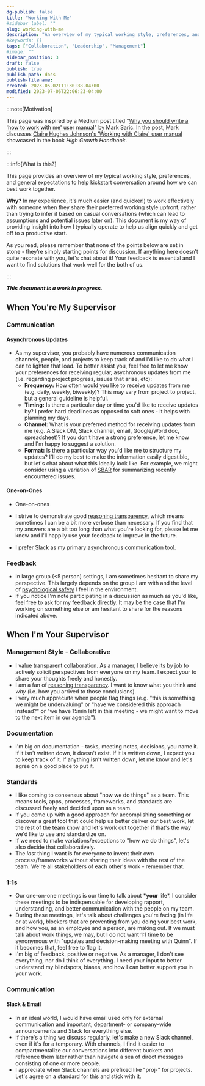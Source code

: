 ```yaml
---
dg-publish: false
title: "Working With Me"
#sidebar_label: ""
slug: working-with-me
description: "An overview of my typical working style, preferences, and general expectations to help kickstart conversation around how we can best work together."
#keywords: []
tags: ["Collaboration", "Leadership", "Management"]
#image: ""
sidebar_position: 3
draft: false
publish: true
publish-path: docs
publish-filename:
created: 2023-05-02T11:30:38-04:00
modified: 2023-07-06T22:06:23-04:00
---
```

:::note[Motivation]

This page was inspired by a Medium post titled "[Why you should write a 'how to work with me' user manual](https://medium.com/swlh/user-manual-to-me-92c8ce68f960)" by Mark Saric. In the post, Mark discusses [Claire Hughes Johnson's 'Working with Claire' user manual](https://growth.eladgil.com/book/the-role-of-the-ceo/insights-working-with-claire/) showcased in the book *High Growth Handbook*.

:::

:::info[What is this?]

This page provides an overview of my typical working style, preferences, and general expectations to help kickstart conversation around how we can best work together.

**Why?** In my experience, it's much easier (and quicker!) to work effectively with someone when they share their preferred working style upfront, rather than trying to infer it based on casual conversations (which can lead to assumptions and potential issues later on). This document is my way of providing insight into how I typically operate to help us align quickly and get off to a productive start.

As you read, please remember that none of the points below are set in stone - they’re simply starting points for discussion. If anything here doesn’t quite resonate with you, let's chat about it! Your feedback is essential and I want to find solutions that work well for the both of us.

:::

***This document is a work in progress.***

## When You're My Supervisor

### Communication

#### Asynchronous Updates
- As my supervisor, you probably have numerous communication channels, people, and projects to keep track of and I'd like to do what I can to lighten that load. To better assist you, feel free to let me know your preferences for receiving regular, asychronous updates from me (i.e. regarding project progress, issues that arise, etc):
  - **Frequency:** How often would you like to receive updates from me (e.g. daily, weekly, biweekly)? This may vary from project to project, but a general guideline is helpful.
  - **Timing:** Is there a particular day or time you'd like to receive updates by? I prefer hard deadlines as opposed to soft ones - it helps with planning my days.
  - **Channel:** What is your preferred method for receiving updates from me (e.g. A Slack DM, Slack channel, email, Google/Word doc, spreadsheet)? If you don't have a strong preference, let me know and I'm happy to suggest a solution.
  - **Format:** Is there a particular way you'd like me to structure my updates? I'll do my best to make the information easily digestible, but let's chat about what this ideally look like. For example, we might consider using a variation of [SBAR](https://www.ahrq.gov/teamstepps-program/curriculum/communication/tools/sbar.html) for summarizing recently encountered issues.

#### One-on-Ones
- One-on-ones



- I strive to demonstrate good [reasoning transparency](https://forum.effectivealtruism.org/topics/reasoning-transparency), which means sometimes I can be a bit more verbose than necessary. If you find that my answers are a bit too long than what you're looking for, please let me know and I'll happily use your feedback to improve in the future.
- I prefer Slack as my primary asynchronous communication tool.

### Feedback
- In large group (\<5 person) settings, I am sometimes hesitant to share my perspective. This largely depends on the group I am with and the level of [psychological safety](https://en.wikipedia.org/wiki/Psychological_safety) I feel in the environment.
- If you notice I'm note participating in a discussion as much as you'd like, feel free to ask for my feedback directly. It may be the case that I'm working on something else or am hesitant to share for the reasons indicated above.

## When I'm Your Supervisor

### Management Style - Collaborative
- I value transparent collaboration. As a manager, I believe its by job to actively solicit perspectives from everyone on my team. I expect your to share your thoughts freely and honestly.
- I am a fan of [reasoning transparency](https://forum.effectivealtruism.org/topics/reasoning-transparency). I want to know what you think and _why_ (i.e. how you arrived to those conclusions).
- I very much appreciate when people flag things (e.g. "this is something we might be undervaluing" or "have we considered this approach instead?" or "we have 15min left in this meeting - we might want to move to the next item in our agenda").

### Documentation

- I'm big on documentation - tasks, meeting notes, decisions, you name it. If it isn't written down, it doesn't exist. If it is written down, I expect you to keep track of it. If anything isn't written down, let me know and let's agree on a good place to put it.

### Standards

- I like coming to consensus about "how we do things" as a team. This means tools, apps, processes, frameworks, and standards are discussed freely and decided upon as a team.
- If you come up with a good approach for accomplishing something or discover a great tool that could help us better deliver our best work, let the rest of the team know and let's work out together if that's the way we'd like to use and standardize on.
- If we need to make variations/exceptions to "how we do things", let's also decide that collaboratively.
- The _last_ thing I want is for everyone to invent their own process/frameworks without sharing their ideas with the rest of the team. We're all stakeholders of each other's work - remember that.

### 1:1s

- Our one-on-one meetings is our time to talk about **\*your** life\*. I consider these meetings to be indispensable for developing rapport, understanding, and better communication with the people on my team.
- During these meetings, let's talk about challenges you're facing (in life or at work), blockers that are preventing from you doing your best work, and how you, as an employee and a person, are making out. If we must talk about work things, we may, but I do not want 1:1 time to be synonymous with "updates and decision-making meeting with Quinn". If it becomes that, feel free to flag it.
- I'm big of feedback, positive or negative. As a manager, I don't see everything, nor do I think of everything. I need your input to better understand my blindspots, biases, and how I can better support you in your work.

### Communication

#### Slack & Email

- In an ideal world, I would have email used only for external communication and important, department- or company-wide announcements and Slack for everything else.
- If there's a thing we discuss regularly, let's make a new Slack channel, even if it's for a temporary. With channels, I find it easier to compartmentalize our conversations into different buckets and reference them later rather than navigate a sea of direct messages consisting of one or more people.
- I appreciate when Slack channels are prefixed like "proj-" for projects. Let's agree on a standard for this and stick with it.
